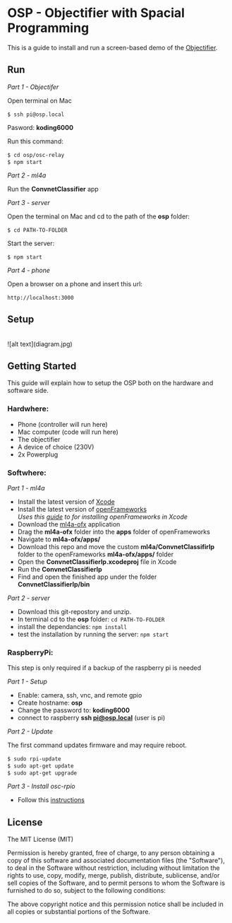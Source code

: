 # OSP - Objectifier with Spacial Programming

This is a guide to install and run a screen-based demo of the [Objectifier](https://http://bjoernkarmann.dk/objectifier).



## Run

*Part 1 - Objectifer*

Open terminal on Mac

```
$ ssh pi@osp.local
```
Pasword: **koding6000**

Run this command:

```
$ cd osp/osc-relay
$ npm start
```

*Part 2 - ml4a*

Run the **ConvnetClassifier** app

*Part 3 - server*

Open the terminal on Mac and cd to the path of the **osp** folder:

```
$ cd PATH-TO-FOLDER
```

Start the server:

```
$ npm start
```
*Part 4 - phone*

Open a browser on a phone and insert this url:

```
http://localhost:3000
```


## Setup
<br>
![alt text](diagram.jpg)

## Getting Started

This guide will explain how to setup the OSP both on the hardware and software side.



### Hardwhere:
- Phone (controller will run here)
- Mac computer (code will run here)
- The objectifier
- A device of choice (230V)
- 2x Powerplug

### Softwhere:

*Part 1 - ml4a*

- Install the latest version of [Xcode](https://itunes.apple.com/us/app/xcode/id497799835?ls=1&mt=12)
- Install the latest version of [openFrameworks](http://openframeworks.cc/download/)<br>*Uses this [guide](http://openframeworks.cc/setup/xcode/) to for installing openFrameworks in Xcode*
- Download the [ml4a-ofx](https://github.com/ml4a/ml4a-ofx/) application
- Drag the **ml4a-ofx** folder into the **apps** folder of openFrameworks
- Navigate to **ml4a-ofx/apps/**
- Download this repo and move the custom **ml4a/ConvnetClassifirIp** folder to the openFrameworks **ml4a-ofx/apps/** folder
- Open the **ConvnetClassifierIp.xcodeproj** file in Xcode
- Run the **ConvnetClassifierIp**
- Find and open the finished app under the folder **ConvnetClassifierIp/bin**

*Part 2 - server*

- Download this git-repostory and unzip.
- In terminal cd to the **osp** folder: ```cd PATH-TO-FOLDER``` 
- install the dependancies: ```npm install```
- test the installation by running the server: ```npm start```

### RaspberryPi:
This step is only required if a backup of the raspberry pi is needed

*Part 1 - Setup*

- Enable: camera, ssh, vnc, and remote gpio
- Create hostname: **osp**
- Change the password to: **koding6000**
- connect to raspberry **ssh pi@osp.local** (user is pi)

*Part 2 - Update*

The first command updates firmware and may require reboot.

```
$ sudo rpi-update
$ sudo apt-get update
$ sudo apt-get upgrade
```

*Part 3 - Install osc-rpio*

- Follow this [instructions](https://github.com/bjoernkarmann/osc-gpio)


## License

The MIT License (MIT)

Permission is hereby granted, free of charge, to any person obtaining a copy of this software and associated documentation files (the "Software"), to deal in the Software without restriction, including without limitation the rights to use, copy, modify, merge, publish, distribute, sublicense, and/or sell copies of the Software, and to permit persons to whom the Software is furnished to do so, subject to the following conditions:

The above copyright notice and this permission notice shall be included in all copies or substantial portions of the Software.
